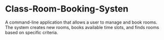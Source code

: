 # Class-Room-Booking-Systen
A command-line application that allows a user to manage and book rooms. The system creates new rooms, books available time slots, and finds rooms based on specific criteria.

